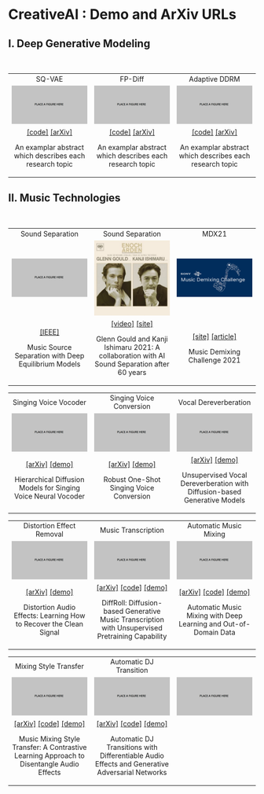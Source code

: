 <head>
<link rel="stylesheet" href="https://cdnjs.cloudflare.com/ajax/libs/font-awesome/4.7.0/css/font-awesome.min.css">
<link rel="stylesheet" href="./local.css">
</head>


# CreativeAI : Demo and ArXiv URLs 

## I. Deep Generative Modeling 

<br>

<center><table class="noBorder">
<tbody>
  <tr>
	<td width="33%" align="center">SQ-VAE</td>
	<td width="33%" align="center">FP-Diff</td>
	<td width="33%" align="center">Adaptive DDRM</td>
  </tr><tr>
	<td width="33%" align="center"><a href="https://proceedings.mlr.press/v162/takida22a.html"><img src="./assets/stub.png"></a></td>
	<td width="33%" align="center"><a href="X"><img src="./assets/stub.png"></a></td>
	<td width="33%" align="center"><a href="X"><img src="./assets/stub.png"></a></td>
  </tr><tr>
    <td width="33%" align="center">
	<a href="https://github.com/sony/sqvae">[code]</a>
	<a href="https://arxiv.org/abs/2205.07547">[arXiv]</a>
	<p> An examplar abstract which describes each research topic</p>
    </td>
    <td width="33%" align="center">
	<a href="X">[code]</a>
	<a href="https://arxiv.org/abs/2210.04296">[arXiv]</a>
	<p> An examplar abstract which describes each research topic</p>
    </td>
    <td width="33%" align="center">
	<a href="X">[code]</a>
	<a href="X">[arXiv]</a>
	<p> An examplar abstract which describes each research topic</p>
    </td>
  </tr>
</tbody>
</table></center>



## II. Music Technologies

<br>

<center><table>
<tbody>
  <tr>
	<td width="33%" align="center">Sound Separation</td>
	<td width="33%" align="center">Sound Separation</td>
	<td width="33%" align="center">MDX21</td>
  </tr><tr>
	<td width="33%" align="center"><a href="https://ieeexplore.ieee.org/document/9746317"><img src="./assets/stub.png"></a></td>
	<td width="33%" align="center"><a href="https://www.youtube.com/watch?v=EWYxJGmw0Ng"><img src="./assets/enoch_arden.jpg"></a></td>
	<td width="33%" align="center"><a href="https://mdx-workshop.github.io/"><img src="./assets/MDX.png"></a></td>
  </tr><tr>
    <td width="33%" align="center">
	<a href="https://ieeexplore.ieee.org/document/9746317">[IEEE]</a>
	<p>Music Source Separation with Deep Equilibrium Models</p>
    </td>
    <td width="33%" align="center">
	<a href="https://www.youtube.com/watch?v=EWYxJGmw0Ng">[video]</a>
	<a href="https://www.sony.com/en/SonyInfo/technology/stories/AI_Sound_Separation/">[site]</a>
	<p>Glenn Gould and Kanji Ishimaru 2021: A collaboration with AI Sound Separation after 60 years</p>
    </td>
    <td width="33%" align="center">
	<a href="https://mdx-workshop.github.io/">[site]</a>
	<a href=" https://www.frontiersin.org/articles/10.3389/frsip.2021.808395/full">[article]</a>
	<p>Music Demixing Challenge 2021</p>
    </td>
  </tr>
</tbody>
</table></center>

<center><table>
<tbody>
  <tr>
	<td width="33%" align="center">Singing Voice Vocoder</td>
	<td width="33%" align="center">Singing Voice Conversion</td>
	<td width="33%" align="center">Vocal Dereverberation</td>
  </tr><tr>
	<td width="33%" align="center"><a href="X"><img src="./assets/stub.png"></a></td>
	<td width="33%" align="center"><a href="X"><img src="./assets/stub.png"></a></td>
	<td width="33%" align="center"><a href="X"><img src="./assets/stub.png"></a></td>
  </tr><tr>
    <td width="33%" align="center">
	<a href="https://arxiv.org/abs/2210.07508">[arXiv]</a>
	<a href="https://t-naoya.github.io/hdm/">[demo]</a>
	<p>Hierarchical Diffusion Models for Singing Voice Neural Vocoder</p>
    </td>
    <td width="33%" align="center">
	<a href="https://arxiv.org/abs/2210.11096">[arXiv]</a>
	<a href="https://t-naoya.github.io/rosvc/">[demo]</a>
	<p>Robust One-Shot Singing Voice Conversion</p>
    </td>
    <td width="33%" align="center">
	<a href="https://arxiv.org/abs/2211.04124">[arXiv]</a>
	<a href="https://koichi-saito-sony.github.io/unsupervised-vocal-dereverb/">[demo]</a>
	<p>Unsupervised Vocal Dereverberation with Diffusion-based Generative Models</p>
    </td>
  </tr>
</tbody>
</table></center>

<center><table>
<tbody>
  <tr>
	<td width="33%" align="center">Distortion Effect Removal</td>
	<td width="33%" align="center">Music Transcription</td>
	<td width="33%" align="center">Automatic Music Mixing</td>
  </tr><tr>
	<td width="33%" align="center"><a href="X"><img src="./assets/stub.png"></a></td>
	<td width="33%" align="center"><a href="X"><img src="./assets/stub.png"></a></td>
	<td width="33%" align="center"><a href="X"><img src="./assets/stub.png"></a></td>
  </tr><tr>
    <td width="33%" align="center">
	<a href="https://arxiv.org/abs/2202.01664">[arXiv]</a>
	<a href="https://joimort.github.io/distortionremoval/">[demo]</a>
	<p>Distortion Audio Effects: Learning How to Recover the Clean Signal</p>
    </td>
    <td width="33%" align="center">
	<a href="https://arxiv.org/abs/2210.05148">[arXiv]</a>
	<a href="https://github.com/sony/DiffRoll">[code]</a>
	<a href="https://sony.github.io/DiffRoll/">[demo]</a>
	<p>DiffRoll: Diffusion-based Generative Music Transcription with Unsupervised Pretraining Capability</p>
    </td>
    <td width="33%" align="center">
	<a href="https://arxiv.org/abs/2208.11428">[arXiv]</a>
	<a href="https://github.com/sony/fxnorm-automix">[code]</a>
	<a href="https://marco-martinez-sony.github.io/FxNorm-automix/">[demo]</a>	
	<p>Automatic Music Mixing with Deep Learning and Out-of-Domain Data</p>
    </td>
  </tr>
</tbody>
</table></center>

<center><table>
<tbody>
  <tr>
	<td width="33%" align="center">Mixing Style Transfer</td>
	<td width="33%" align="center">Automatic DJ Transition</td>
	<td width="33%" align="center"></td>
  </tr><tr>
	<td width="33%" align="center"><a href="X"><img src="./assets/stub.png"></a></td>
	<td width="33%" align="center"><a href="X"><img src="./assets/stub.png"></a></td>
	<td width="33%" align="center"><a href="X"><img src="./assets/stub.png"></a></td>
  </tr><tr>
    <td width="33%" align="center">
	<a href="https://arxiv.org/abs/2211.02247">[arXiv]</a>
	<a href="https://github.com/jhtonyKoo/music_mixing_style_transfer">[code]</a>
	<a href="https://jhtonykoo.github.io/MixingStyleTransfer/">[demo]</a>	
	<p>Music Mixing Style Transfer: A Contrastive Learning Approach to Disentangle Audio Effects</p>
    </td>
    <td width="33%" align="center">
	<a href="https://arxiv.org/abs/2110.06525">[arXiv]</a>
	<a href="https://github.com/ChenPaulYu/DJtransGAN">[code]</a>
	<a href="https://paulyuchen.com/djtransgan-icassp2022/">[demo]</a>		
	<p>Automatic DJ Transitions with Differentiable Audio Effects and Generative Adversarial Networks</p>
    </td>
    <td width="33%" align="center">
	<p> </p>
    </td>
  </tr>
</tbody>
</table></center>
